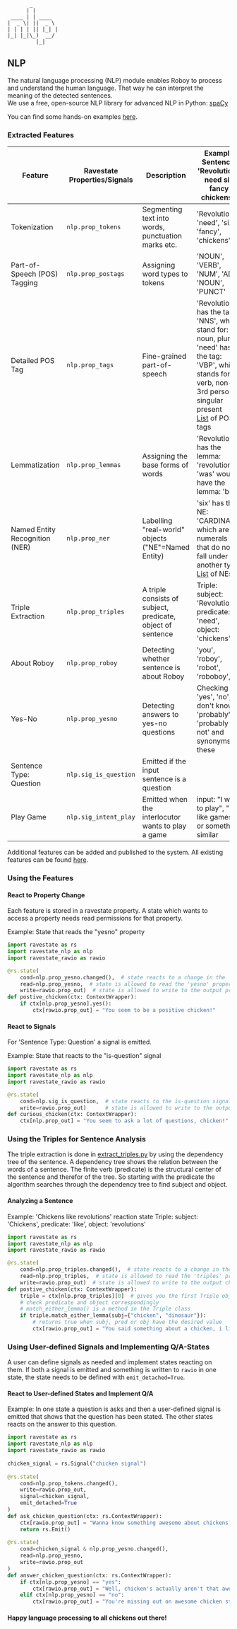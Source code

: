 ```
       _        
      | |       
 ____ | | ____  
|  _ \| ||  _ \ 
| | | | || |_| |
|_| |_|\_)  __/ 
         |_|                                                                 
```

## NLP

The natural language processing (NLP) module enables Roboy to process and understand the human language. 
That way he can interpret the meaning of the detected sentences.  
We use a free, open-source NLP library for advanced NLP in Python: [spaCy](https://spacy.io/) 

You can find some hands-on examples [here](luigi.md).


### Extracted Features

| Feature                           | Ravestate Properties/Signals  | Description                                                 | Example Sentence: 'Revolutions need six fancy chickens!'|
| -------------                     | --------------------          |-------------------------------                              | ------------------------------|
| Tokenization                      | `nlp.prop_tokens`             | Segmenting text into words, punctuation marks etc.          | 'Revolutions', 'need', 'six', 'fancy', 'chickens', '!'|
| Part-of-Speech (POS) Tagging      | `nlp.prop_postags`            | Assigning word types to tokens                              | 'NOUN', 'VERB', 'NUM', 'ADJ', 'NOUN', 'PUNCT' |
| Detailed POS Tag                  | `nlp.prop_tags`               | Fine-grained part-of-speech                                 | 'Revolutions' has the tag: 'NNS', which stand for: noun, plural <br> 'need' has the tag: 'VBP', which stands for: verb, non-3rd person singular present <br> [List](https://spacy.io/api/annotation#pos-tagging) of POS tags|
| Lemmatization                     | `nlp.prop_lemmas`             | Assigning the base forms of words                           | 'Revolutions' has the lemma: 'revolution' <br>  'was' would have the lemma: 'be'|
| Named Entity Recognition (NER)    | `nlp.prop_ner`                | Labelling "real-world" objects ("NE"=Named Entity)          | 'six' has the NE: 'CARDINAL', which are numerals that do not fall under another type <br> [List](https://spacy.io/api/annotation#named-entities) of NEs|
| Triple Extraction                 | `nlp.prop_triples`            | A triple consists of subject, predicate, object of sentence | Triple: subject: 'Revolutions', predicate: 'need', object: 'chickens' |
| About Roboy                       | `nlp.prop_roboy`              | Detecting whether sentence is about Roboy                   | 'you', 'roboy', 'robot', 'roboboy', ... |
| Yes-No                            | `nlp.prop_yesno`              | Detecting answers to yes-no questions                       | Checking for 'yes', 'no', 'i don't know', 'probably', 'probably not' and synonyms of these                           |
| Sentence Type: Question           | `nlp.sig_is_question`         | Emitted if the input sentence is a question                 |                                                |
| Play Game                         | `nlp.sig_intent_play`         | Emitted when the interlocutor wants to play a game          | input: "I want to play", "I like games" or something similar    |

Additional features can be added and published to the system. All existing features can be found [here](__init__.py).

### Using the Features

#### React to Property Change
Each feature is stored in a ravestate property. 
A state which wants to access a property needs read permissions for that property.

Example: State that reads the "yesno" property

```python
import ravestate as rs
import ravestate_nlp as nlp
import ravestate_rawio as rawio

@rs.state(
    cond=nlp.prop_yesno.changed(),  # state reacts to a change in the 'yesno' property
    read=nlp.prop_yesno,  # state is allowed to read the 'yesno' property
    write=rawio.prop_out)  # state is allowed to write to the output property
def postive_chicken(ctx: ContextWrapper):
    if ctx[nlp.prop_yesno].yes():
        ctx[rawio.prop_out] = "You seem to be a positive chicken!"

```

#### React to Signals
For 'Sentence Type: Question' a signal is emitted.

Example: State that reacts to the "is-question" signal 


```python
import ravestate as rs
import ravestate_nlp as nlp
import ravestate_rawio as rawio

@rs.state(
    cond=nlp.sig_is_question,  # state reacts to the is-question signal
    write=rawio.prop_out)      # state is allowed to write to the output property 
def curious_chicken(ctx: ContextWrapper):
    ctx[nlp.prop_out] = "You seem to ask a lot of questions, chicken!"

```

### Using the Triples for Sentence Analysis
The triple extraction is done in [extract_triples.py](extract_triples.py) by using the dependency tree of the sentence. 
A dependency tree shows the relation between the words of a sentence.
The finite verb (predicate) is the structural center of the sentence and therefor of the tree.
So starting with the predicate the algorithm searches through the dependency tree to find subject and object.

#### Analyzing a Sentence
Example: 'Chickens like revolutions' reaction state
Triple: subject: 'Chickens', predicate: 'like', object: 'revolutions'

```python
import ravestate as rs
import ravestate_nlp as nlp
import ravestate_rawio as rawio

@rs.state(
    cond=nlp.prop_triples.changed(),  # state reacts to a change in the 'triples' property
    read=nlp.prop_triples,  # state is allowed to read the 'triples' property
    write=rawio.prop_out)  # state is allowed to write to the output chanel 
def postive_chicken(ctx: ContextWrapper):
    triple = ctx[nlp.prop_triples][0]  # gives you the first Triple object
    # check predicate and object correspondingly
    # match_either_lemma() is a method in the Triple class 
    if triple.match_either_lemma(subj={"chicken", "dinosaur"}):  
        # returns true when subj, pred or obj have the desired value
        ctx[rawio.prop_out] = "You said something about a chicken, i like chickens!"
```

### Using User-defined Signals and Implementing Q/A-States
A user can define signals as needed and implement states reacting on them. 
If both a signal is emitted and something is written to `rawio` in one state, the state needs to be defined with `emit_detached=True`.

#### React to User-defined States and Implement Q/A
Example: In one state a question is asks and then a user-defined signal is emitted that shows that the question has been stated. The other states reacts on the answer to this question.
```python
import ravestate as rs
import ravestate_nlp as nlp
import ravestate_rawio as rawio
    
chicken_signal = rs.Signal("chicken signal")
    
@rs.state(
    cond=nlp.prop_tokens.changed(),
    write=rawio.prop_out,
    signal=chicken_signal,
    emit_detached=True
)
def ask_chicken_question(ctx: rs.ContextWrapper):
    ctx[rawio.prop_out] = "Wanna know something awesome about chickens?"
    return rs.Emit()
    
@rs.state(
    cond=chicken_signal & nlp.prop_yesno.changed(),
    read=nlp.prop_yesno,
    write=rawio.prop_out
)
def answer_chicken_question(ctx: rs.ContextWrapper):
    if ctx[nlp.prop_yesno] == "yes":
        ctx[rawio.prop_out] = "Well, chicken's actually aren't that awesome."
    elif ctx[nlp.prop_yesno] == "no":
        ctx[rawio.prop_out] = "You're missing out on awesome chicken stories!"
```


#### Happy language processing to all chickens out there!

